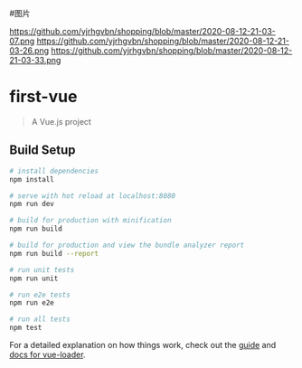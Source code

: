 #图片

https://github.com/yjrhgvbn/shopping/blob/master/2020-08-12-21-03-07.png
https://github.com/yjrhgvbn/shopping/blob/master/2020-08-12-21-03-26.png
https://github.com/yjrhgvbn/shopping/blob/master/2020-08-12-21-03-33.png

# first-vue

> A Vue.js project

## Build Setup

``` bash
# install dependencies
npm install

# serve with hot reload at localhost:8080
npm run dev

# build for production with minification
npm run build

# build for production and view the bundle analyzer report
npm run build --report

# run unit tests
npm run unit

# run e2e tests
npm run e2e

# run all tests
npm test
```

For a detailed explanation on how things work, check out the [guide](http://vuejs-templates.github.io/webpack/) and [docs for vue-loader](http://vuejs.github.io/vue-loader).
